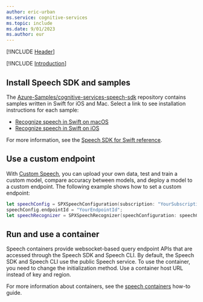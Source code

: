 ```yaml
---
author: eric-urban
ms.service: cognitive-services
ms.topic: include
ms.date: 9/01/2023
ms.author: eur
---
```


[!INCLUDE [Header](../../common/swift.md)]

[!INCLUDE [Introduction](intro.md)]

## Install Speech SDK and samples

The [Azure-Samples/cognitive-services-speech-sdk](https://github.com/Azure-Samples/cognitive-services-speech-sdk) repository contains samples written in Swift for iOS and Mac. Select a link to see installation instructions for each sample:

* [Recognize speech in Swift on macOS](https://github.com/Azure-Samples/cognitive-services-speech-sdk/tree/master/quickstart/swift/macos/from-microphone)
* [Recognize speech in Swift on iOS](https://github.com/Azure-Samples/cognitive-services-speech-sdk/tree/master/quickstart/swift/ios/from-microphone)

For more information, see the [Speech SDK for Swift reference](/objectivec/cognitive-services/speech/).

## Use a custom endpoint

With [Custom Speech](../../../custom-speech-overview.md), you can upload your own data, test and train a custom model, compare accuracy between models, and deploy a model to a custom endpoint. The following example shows how to set a custom endpoint:

```swift
let speechConfig = SPXSpeechConfiguration(subscription: "YourSubscriptionKey", region: "YourServiceRegion");
speechConfig.endpointId = "YourEndpointId";
let speechRecognizer = SPXSpeechRecognizer(speechConfiguration: speechConfig);
```

## Run and use a container

Speech containers provide websocket-based query endpoint APIs that are accessed through the Speech SDK and Speech CLI. By default, the Speech SDK and Speech CLI use the public Speech service. To use the container, you need to change the initialization method. Use a container host URL instead of key and region.

For more information about containers, see the [speech containers](../../../speech-container-howto.md#host-urls) how-to guide.

